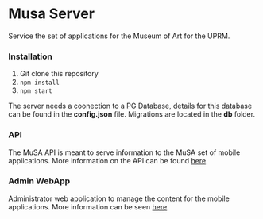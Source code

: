 # Musa Server

Service the set of applications for the Museum of Art for the UPRM.

### Installation

1. Git clone this repository
2. `npm install`
3. `npm start`

The server needs a coonection to a PG Database, details for this database can be found in the **config.json** file. Migrations are located in the **db** folder. 

### API

The MuSA API is meant to serve information to the MuSA set of mobile applications. More information on the API can be found [here](https://github.com/KleioDev/musa/tree/master/api)

### Admin WebApp

Administrator web application to manage the content for the mobile applications. More information can be seen [here](https://github.com/KleioDev/musa/tree/master/admin)